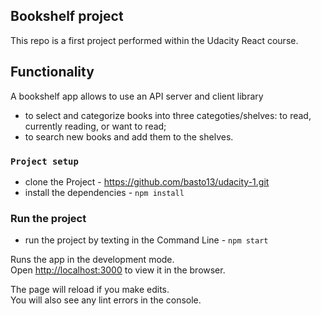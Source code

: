 

## Bookshelf project

This repo is a first project performed within the Udacity React course.

## Functionality

A bookshelf app allows to use an API server and client library
- to select and categorize books into three categoties/shelves: to read, currently reading, or want to read;
- to search new books and add them to the shelves. 


### `Project setup`

* clone the Project - https://github.com/basto13/udacity-1.git 
* install the dependencies - `npm install`

### Run the project

* run the project by texting in the Command Line - `npm start`

Runs the app in the development mode.\
Open [http://localhost:3000](http://localhost:3000) to view it in the browser.

The page will reload if you make edits.\
You will also see any lint errors in the console.

